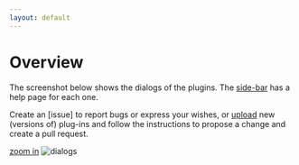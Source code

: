 ```yaml
---
layout: default
---
```

Overview
========

The screenshot below shows the dialogs of the plugins. The [side-bar](#sidebar) has a help page for each one.

Create an [issue] to report bugs or express your wishes, or [upload] new (versions of) plug-ins and follow the instructions to propose a change and create a pull request.

[zoom in](/inkscape-bobbinlace/home-images/dialogs.png)
![dialogs](/inkscape-bobbinlace/home-images/dialogs.png)

[upload]: https://github.com/d-bl/inkscape-bobbinlace